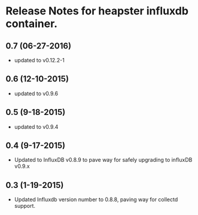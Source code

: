 # Release Notes for heapster influxdb container.

## 0.7 (06-27-2016)
- updated to v0.12.2-1

## 0.6 (12-10-2015)
- updated to v0.9.6

## 0.5 (9-18-2015)
- updated to v0.9.4

## 0.4 (9-17-2015)
- Updated to InfluxDB v0.8.9 to pave way for safely upgrading to influxDB v0.9.x

## 0.3 (1-19-2015)
- Updated Influxdb version number to 0.8.8, paving way for collectd support.
